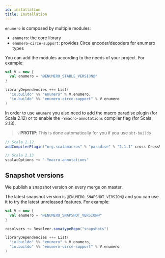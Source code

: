 ```yaml
---
id: installation
title: Installation
---
```


`enumero` is composed by multiple modules:

- `enumero`: the core library
- `enumero-circe-support`: provides Circe encoder/decoders for enumero types

You can add the modules according to the needs of your project. For example:

```scala
val V = new {
  val enumero = "@ENUMERO_STABLE_VERSION@"
}

libraryDependencies ++= List(
  "io.buildo" %% "enumero" % V.enumero,
  "io.buildo" %% "enumero-circe-support" % V.enumero
)
```

In order to use `enumero` you also need to add the macro paradise plugin (for
Scala 2.12) or to enable the `-Ymacro-annotations` compiler flag (for Scala
2.13).

> 💡**PROTIP**: This is done automatically for you if you use `sbt-buildo`

```scala
// Scala 2.12
addCompilerPlugin("org.scalamacros" % "paradise" % "2.1.1" cross CrossVersion.full)

// Scala 2.13
scalacOptions += "-Ymacro-annotations"
```

## Snapshot versions

We publish a snapshot version on every merge on master.

The latest snapshot version is `@ENUMERO_SNAPSHOT_VERSION@` and you can use it
to try the latest unreleased features. For example:

```scala
val V = new {
  val enumero = "@ENUMERO_SNAPSHOT_VERSION@"
}

resolvers += Resolver.sonatypeRepo("snapshots")

libraryDependencies ++= List(
  "io.buildo" %% "enumero" % V.enumero,
  "io.buildo" %% "enumero-circe-support" % V.enumero
)
```
